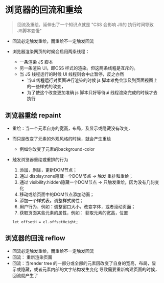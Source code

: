 # 浏览器的回流和重绘

> 回流及重绘，延伸出了一个知识点就是 "CSS 会影响 JS的 执行时间导致 JS脚本变慢"
* 回流必定触发重绘，而重绘不一定触发回流

* 浏览器渲染网页的时候会启用两条线程：
	* 一条渲染 JS 脚本
	* 另一条渲染 UI，即CSS 样式的渲染。但这两条线程是互斥的。
	* 当 JS 线程运行的时候 UI 线程则会中止暂停，反之亦然
		* 当ui 线程运行对页面进行渲染的时候 js 脚本难免会涉及到页面视图上的一些样式的改变，
		* 为了使这个改变更加准确 js 脚本只好等待ui 线程渲染完成的时候才去执行

## 浏览器重绘 repaint
* 重绘：当一个元素自身的宽高，布局，及显示或隐藏没有改变，
* 而只是改变了元素的外观风格的时候，就会产生重绘
	* 例如你改变了元素的background-color


* 触发浏览器重绘或重排的行为
	1. 添加，删除，更新DOM节点；
	2. 通过 display:none隐藏一个DOM节点 -> 触发 重排和重绘；
	3. 通过 visibility:hidden隐藏一个DOM节点 -> 只触发重绘，因为没有几何变化
	4. 移动或给页面中的DOM节点添加动画；
	5. 添加一个样式表，调整样式属性；
	6. 用户行为，例如：调整窗口大小，改变字体，或者滚动页面；
	7. 获取页面某些元素的属性，例如： 获取元素的宽高，位置
  ```
  let offsetH = el.offsetHeight;
  ```




## 浏览器的回流 reflow
* 回流必定触发重绘，而重绘不一定触发回流
* 回流： 重新渲染页面
* 回流：当render tree 的一部分或全部的元素因改变了自身的宽高，布局，显示或隐藏，或者元素内部的文字结构发生变化 导致需要重新构建页面的时候，回流就产生了